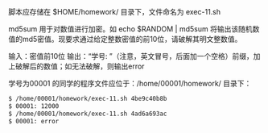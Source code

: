 脚本应存储在 $HOME/homework/ 目录下，文件命名为 exec-11.sh

md5sum 用于对数值进行加密。如 echo $RANDOM | md5sum 将输出该随机数值的md5密值。现要求通过给定整数密值的前10位，请破解其明文整数值。

输入：密值前10位
输出：“学号: ”（注意，英文冒号，后面加一个空格）前缀，加上破解后的数值；如无法破解，则输出error

学号为00001 的同学的程序文件应位于：/home/00001/homework/ 目录下：

```bash
$ /home/00001/homework/exec-11.sh 4be9c40b8b
$ 00001: 12000
$ /home/00001/homework/exec-11.sh 4ad6a693ac
$ 00001: error

```



